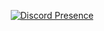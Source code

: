 <p align="center">
    <a href="https://discord.com/users/1079614475717586945" target="_blank" rel="nofollow">
        <img src="https://lanyard-profile-readme.vercel.app/api/944622203792658485?theme=dark&bg=800080&animated=true&hideDiscrim=true&borderRadius=35px&idleMessage=probably%20programming" alt="Discord Presence" align="center">
    </a>
</p>